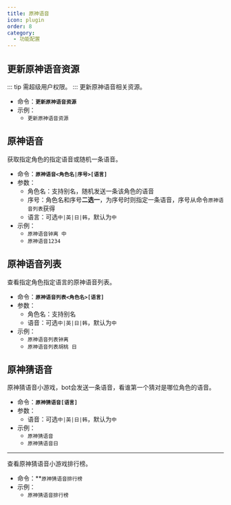 ```yaml
---
title: 原神语音
icon: plugin
order: 8
category:
  - 功能配置
---
```


## 更新原神语音资源
::: tip 需超级用户权限。
:::
更新原神语音相关资源。
- 命令：**`更新原神语音资源`**
- 示例：
  - `更新原神语音资源`

## 原神语音
获取指定角色的指定语音或随机一条语音。
- 命令：**`原神语音<角色名|序号>[语言]`**
- 参数：
  - 角色名：支持别名，随机发送一条该角色的语音
  - 序号：角色名和序号**二选一**，为序号时则指定一条语音，序号从命令`原神语音列表`获得
  - 语言：可选`中|英|日|韩`，默认为`中`
- 示例：
  - `原神语音钟离 中`
  - `原神语音1234`

## 原神语音列表
查看指定角色指定语言的原神语音列表。
- 命令：**`原神语音列表<角色名>[语言]`**
- 参数：
  - 角色名：支持别名
  - 语音：可选`中|英|日|韩`，默认为`中`
- 示例：
  - `原神语音列表钟离`
  - `原神语音列表胡桃 日`

## 原神猜语音
原神猜语音小游戏，bot会发送一条语音，看谁第一个猜对是哪位角色的语音。
- 命令：**`原神猜语音[语言]`**
- 参数：
  - 语音：可选`中|英|日|韩`，默认为`中`
- 示例：
  - `原神猜语音`
  - `原神猜语音日`
---
查看原神猜语音小游戏排行榜。
- 命令：**`原神猜语音排行榜`
- 示例：
  - `原神猜语音排行榜`
